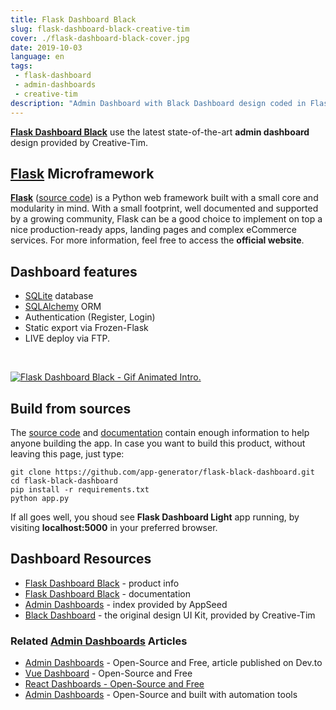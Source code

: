 ```yaml
---
title: Flask Dashboard Black
slug: flask-dashboard-black-creative-tim
cover: ./flask-dashboard-black-cover.jpg
date: 2019-10-03
language: en
tags:
 - flask-dashboard
 - admin-dashboards
 - creative-tim
description: "Admin Dashboard with Black Dashboard design coded in Flask. Flask Dashboard Black use the latest state-of-the-art design provided by Creative-Tim."
---
```


**[Flask Dashboard Black](https://appseed.us/admin-dashboards/flask-dashboard-black/)** use the latest state-of-the-art **admin dashboard** design provided by Creative-Tim.

## [Flask](https://palletsprojects.com/p/flask/) Microframework

**[Flask](https://palletsprojects.com/p/flask/)** ([source code](https://github.com/pallets/flask)) is a Python web framework built with a small core and modularity in mind. With a small footprint, well documented and supported by a growing community, Flask can be a good choice to implement on top a nice production-ready apps, landing pages and complex eCommerce services. For more information, feel free to access the **official website**.

## Dashboard features

- [SQLite](https://www.sqlite.org/index.html) database 
- [SQLAlchemy](https://flask-sqlalchemy.palletsprojects.com/en/2.x/) ORM
- Authentication (Register, Login) 
- Static export via Frozen-Flask 
- LIVE deploy via FTP.

<br />

[![Flask Dashboard Black - Gif Animated Intro.](https://raw.githubusercontent.com/app-generator/flask-black-dashboard/master/screenshots/flask-black-dashboard-intro.gif)](https://www.youtube.com/watch?v=7uY1inGzwoQ "Flask Dashboard Black")


## Build from sources

The [source code](https://github.com/app-generator/flask-black-dashboard) and [documentation](https://docs.appseed.us/admin-dashboards/flask-dashboard-black/) contain enough information to help anyone building the app. 
In case you want to build this product, without leaving this page, just type: 

```
git clone https://github.com/app-generator/flask-black-dashboard.git 
cd flask-black-dashboard 
pip install -r requirements.txt 
python app.py
```

If all goes well, you shoud see **Flask Dashboard Light** app running, by visiting **localhost:5000** in your preferred browser. 

## Dashboard Resources

- [Flask Dashboard Black](https://appseed.us/admin-dashboards/flask-dashboard-black/) - product info
- [Flask Dashboard Black](https://docs.appseed.us/admin-dashboards/flask-dashboard-black/) - documentation
- [Admin Dashboards](https://appseed.us/admin-dashboards/) - index provided by AppSeed
- [Black Dashboard](https://www.creative-tim.com/product/black-dashboard/) - the original design UI Kit, provided by Creative-Tim   

### Related [Admin Dashboards](https://appseed.us/admin-dashboards/) Articles

- [Admin Dashboards](https://dev.to/sm0ke/admin-dashboards-open-source-and-free-4aep) - Open-Source and Free, article published on Dev.to
- [Vue Dashboard](https://dev.to/sm0ke/vue-dashboard-open-source-apps-1gd1) - Open-Source and Free
- [React Dashboards - Open-Source and Free](https://dev.to/sm0ke/react-dashboards-open-source-apps-1c7j)
- [Admin Dashboards](https://blog.appseed.us/admin-dashboards-open-source-built-with-automation-tools/) - Open-Source and built with automation tools


